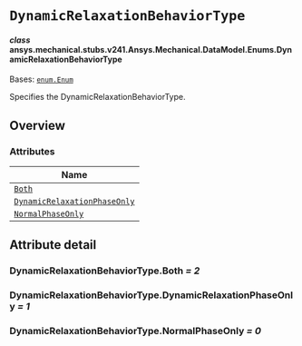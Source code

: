 # `DynamicRelaxationBehaviorType`



#### *class* ansys.mechanical.stubs.v241.Ansys.Mechanical.DataModel.Enums.DynamicRelaxationBehaviorType

Bases: [`enum.Enum`](https://docs.python.org/3/library/enum.html#enum.Enum)

Specifies the DynamicRelaxationBehaviorType.

<!-- !! processed by numpydoc !! -->

<a id="overview"></a>

## Overview

### Attributes

| Name |
| -------------------------------------------------------------------------------------------------------------------------------------------------------------------------------- |
| [`Both`](../../../../../v242/Ansys/Mechanical/DataModel/Enums/DynamicRelaxationBehaviorType.md#DynamicRelaxationBehaviorType.Both) |
| [`DynamicRelaxationPhaseOnly`](../../../../../v242/Ansys/Mechanical/DataModel/Enums/DynamicRelaxationBehaviorType.md#DynamicRelaxationBehaviorType.DynamicRelaxationPhaseOnly) |
| [`NormalPhaseOnly`](../../../../../v242/Ansys/Mechanical/DataModel/Enums/DynamicRelaxationBehaviorType.md#DynamicRelaxationBehaviorType.NormalPhaseOnly) |

<a id="attribute-detail"></a>

## Attribute detail

<a id="DynamicRelaxationBehaviorType.Both"></a>

### DynamicRelaxationBehaviorType.Both *= 2*

<a id="DynamicRelaxationBehaviorType.DynamicRelaxationPhaseOnly"></a>

### DynamicRelaxationBehaviorType.DynamicRelaxationPhaseOnly *= 1*

<a id="DynamicRelaxationBehaviorType.NormalPhaseOnly"></a>

### DynamicRelaxationBehaviorType.NormalPhaseOnly *= 0*


